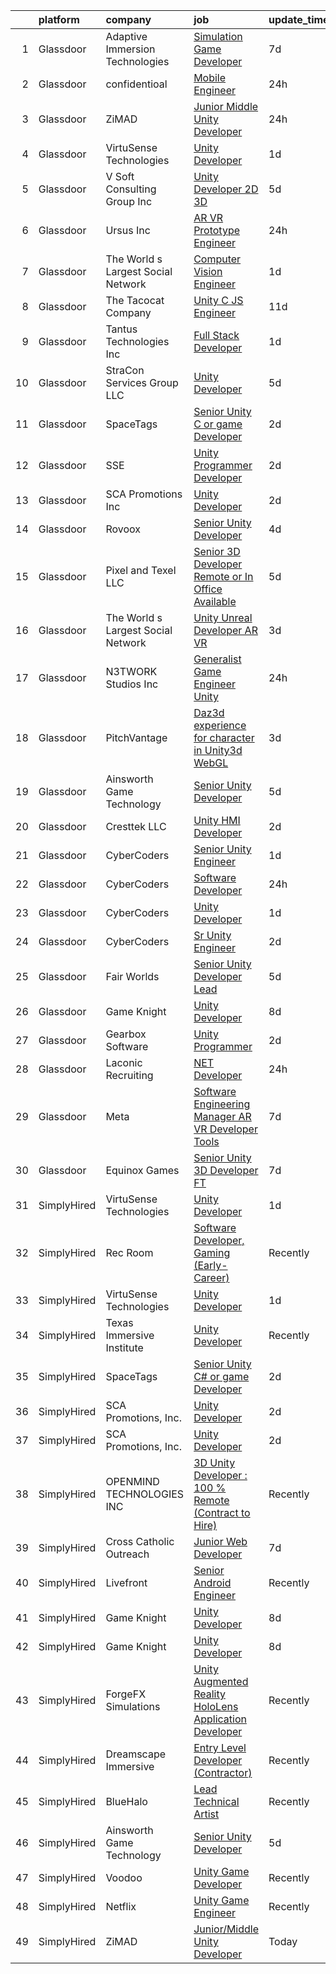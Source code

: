 

|    | platform    | company                            | job                                                                                                                                                                                                                                                                                                                                                                                                                                                                                                                                                                                                                                                                                                                                                                                                                                                                                                                                                                                                                                                                                                                                                                                                                                                                                                                                                                                                                                                                     | update_time   | location             |
|---:|:------------|:-----------------------------------|:------------------------------------------------------------------------------------------------------------------------------------------------------------------------------------------------------------------------------------------------------------------------------------------------------------------------------------------------------------------------------------------------------------------------------------------------------------------------------------------------------------------------------------------------------------------------------------------------------------------------------------------------------------------------------------------------------------------------------------------------------------------------------------------------------------------------------------------------------------------------------------------------------------------------------------------------------------------------------------------------------------------------------------------------------------------------------------------------------------------------------------------------------------------------------------------------------------------------------------------------------------------------------------------------------------------------------------------------------------------------------------------------------------------------------------------------------------------------|:--------------|:---------------------|
|  1 | Glassdoor   | Adaptive Immersion Technologies    | [Simulation Game Developer](https://www.glassdoor.com/partner/jobListing.htm?pos=114&ao=1110586&s=58&guid=0000018267a14ecab24865d62283e27e&src=GD_JOB_AD&t=SR&vt=w&ea=1&cs=1_2fb2d766&cb=1659596001326&jobListingId=1008033134992&cpc=334ABAF5D42DC775&jrtk=3-0-1g9jq2johk61i801-1g9jq2jotii12800-8696b9e614df0506--6NYlbfkN0Ah9U34QtNT-Rg7ow0I6j33eRcaaM9l7k5iW_6MlROAU0HQnuUL2uxLKSiskT1dvNKJrLJNOcVfRYh6zJkw4erGg5h66n8ksKwr6mUwUADIHrzs_MmvP5G2FHV5Qsh4jlJ6hb429Zq0t_uQi2QjuGsQrYuVHVmrbkVoaVQkHIdGtPuDinc7CtWL0V7Omp8Ej6e9-Iix9CyKRWsPvxXbXBCYBhIbyW9m33fOxO9aXs5e2jf9CKTcgR8Y7z22todBpsIYMU-fmQ2A_63CsTnDoRLUFvAzilmCGvmIUQOgT0fEaZ0q-iLBggZlchkXFlKc62VYOGwi_m4QdfdMJZB3m5tKRQNNE1E-Ie8tV0SAnf2MtFWYF3Jf-C3Hl73aJu4oMZMKkz_gEUV5D3lKkiZ2_V1fTrbma_Nd_uYsEnHjKarF7PDuZIiqDRF_eNWKsGzATvtfJjQ1T6uaIIiA8v0-x7T15cFbsv5YH1xGcJky-SCzM9ysS7VT2FOkEzHv2IwR-Z8%3D)                                                                                                                                                                                                                                                                                                                                                                                                                                                                                                                                                                                                      | 7d            | Remote               |
|  2 | Glassdoor   | confidentioal                      | [Mobile Engineer](https://www.glassdoor.com/partner/jobListing.htm?pos=128&ao=1136043&s=58&guid=0000018267a14ecab24865d62283e27e&src=GD_JOB_AD&t=SR&vt=w&ea=1&cs=1_c71148b9&cb=1659596001327&jobListingId=1008050139948&jrtk=3-0-1g9jq2johk61i801-1g9jq2jotii12800-aef530649c45d714-)                                                                                                                                                                                                                                                                                                                                                                                                                                                                                                                                                                                                                                                                                                                                                                                                                                                                                                                                                                                                                                                                                                                                                                                   | 24h           | Sunnyvale, CA        |
|  3 | Glassdoor   | ZiMAD                              | [Junior Middle Unity Developer](https://www.glassdoor.com/partner/jobListing.htm?pos=120&ao=1136043&s=58&guid=0000018267a14ecab24865d62283e27e&src=GD_JOB_AD&t=SR&vt=w&cs=1_d70d084c&cb=1659596001326&jobListingId=1008049667996&jrtk=3-0-1g9jq2johk61i801-1g9jq2jotii12800-c2445798004c4330-)                                                                                                                                                                                                                                                                                                                                                                                                                                                                                                                                                                                                                                                                                                                                                                                                                                                                                                                                                                                                                                                                                                                                                                          | 24h           | Remote               |
|  4 | Glassdoor   | VirtuSense Technologies            | [Unity Developer](https://www.glassdoor.com/partner/jobListing.htm?pos=103&ao=1110586&s=58&guid=0000018267a14ecab24865d62283e27e&src=GD_JOB_AD&t=SR&vt=w&ea=1&cs=1_5229e44e&cb=1659596001324&jobListingId=1008047228085&cpc=59DF70BB7E75A6DF&jrtk=3-0-1g9jq2johk61i801-1g9jq2jotii12800-621427e7806805ff--6NYlbfkN0CpTNcpmE4ij7sr_GPl7QJj6yehPG-kupSZfEdlJHm76PKMSXsSIq1med5BFIxC2pZRXqm2VLhN_XbCcerIOVWZ8h7ETYPARzSmbixQ7aLqpwonWBBh4rOL5Pp18dClbLthA8o-qLqLkUEi2BTeLU_x2fiKe0OI9IDJADdrOVWZeSJnfIngeVvcG4qEWq4Fni3zMePfjbwB_rTzNlYn_jBy22bxMHS5yGMKQy_lGYjrKDaXYpoR2W9dHiNl7-Dhz4VcaFR30cddnyG1bZIH2vWHywDHYLF4j3dj_kVBpxrjNwOlpAXpUlu-pBLn4rs0SaShcmGDJtPW6h6PNRU2qpNtqO0QPa89_KIwltLzBshEg919EG5iqyHmiEQZ6t92QcnPsiB3-RoTb-_PBzWBp0jgK6_M5S3Xgjej8xKLo3DshAgTBLtmpRvGplB-WetXVnRzc6sXqrCzA3Jvje_SJqKKLP647xKx6b4pNFC2uyQVyn4DlRfPryGRt20ib4jOshA-f-0Dv_QC4A%3D%3D)                                                                                                                                                                                                                                                                                                                                                                                                                                                                                                                                                                                                  | 1d            | Peoria, IL           |
|  5 | Glassdoor   | V Soft Consulting Group  Inc       | [Unity Developer   2D 3D](https://www.glassdoor.com/partner/jobListing.htm?pos=109&ao=1110586&s=58&guid=0000018267a14ecab24865d62283e27e&src=GD_JOB_AD&t=SR&vt=w&ea=1&cs=1_630b0879&cb=1659596001325&jobListingId=1008038008594&cpc=C4A69CCDBB3B9599&jrtk=3-0-1g9jq2johk61i801-1g9jq2jotii12800-9a4a01b372ff3881--6NYlbfkN0D9RE-Si7ybiUgDiZLiiQYmpNk9Vbzm2gLbPAQW_p1zE3jUynzuC9mQeE4jvLF4MlSm36CescGx2H9d3YI0fVAn5prwo-RLWQRl_iwMVkZ6WLNFpLl_y3iVO_S9d5oC2ltUQyL-xm9HKGpi3r8xf5SsrsFpcevLABNYdw2hIoCqPNudL4vGDMg1CI8Wxq7gBG0087t2O3zwObEgg5OIU4zZPbuSKjZbP9HX5I5EIb43iJIhN9s0PcaYBGuY4mPDVRo6dyCQioiVJdLqzw1RTYj8AKA5fxqj5tgcYinDYbcyZTMACaG5aXOybsuTLiF_8YempRn_m13snyDKXvTKfxKJjiLPqYRgQTIZXUZKi4yzCndB-ayz3Bkghgnvz4caHuJDrvblRm8XZn1wHc08KrpJkYLJaHj3EayljHQ9BwSOh3bBUGyqPnUcglUoeorgM4R4FKQZkrieN6nme29bfUREww1KmuSaLYqD-5vy1QdWYxHfvEeI98qyeOQdt_kWyj8%3D)                                                                                                                                                                                                                                                                                                                                                                                                                                                                                                                                                                                                        | 5d            | Oakbrook Terrace, IL |
|  6 | Glassdoor   | Ursus  Inc                         | [AR VR Prototype Engineer](https://www.glassdoor.com/partner/jobListing.htm?pos=115&ao=1110586&s=58&guid=0000018267a14ecab24865d62283e27e&src=GD_JOB_AD&t=SR&vt=w&ea=1&cs=1_0f304b34&cb=1659596001326&jobListingId=1008050504524&cpc=217C45A42544DB93&jrtk=3-0-1g9jq2johk61i801-1g9jq2jotii12800-676b17f24b5cec8e--6NYlbfkN0CT8vBT9H5mqECx2dfLV_FONLPDKpIRssxVwtj05Tmm4rA5I0VNOPdM1oYsK66ov5oeU1vn-T2BI8ztXGS97o12IFvk4488l3DTvol4EnNmos7vPDsIF4M1XmYlU4dn1Nsnus1ZaIBo6ETGQa2zZqKAHTHfC4ASFGZ6UE8aWyeWDYi9rIQsDJkXDhBQ-EROLr0fb8Urot8Am6Pv3mP8JgpyUvE3FPwrS_yS70cetbrOOtJ_SPeHiBBZAC_GZSOloUIMePftOWvROVJQXz0-77NLsiIUkuVazbWfKq_WSzvmb71JMa4BAmU7-cnh56FvbtV4UIhOasHTjqG9dSax_sx0Bw_Vocd7v_JZmwl6WsWMCBeDFc0FyN4i7Ze4f4LQ_f81JEWkW-28kac72DlvIvmoBu4byGGJlbrszBeaNj-YXpn3Zyv9RJ6ngkqOgcA4-eBt7lGvuPd8ry2k2Hywts2vf4KxOh9BqC3x97NZTcp7dzg2pRLKcFC-R-BCAw6yt7U27vwlSXp6_hI9pKEaLzhCD-ic6oA7D-VmYWOuDlWrHDIrgroz26BWzX3G7lqxAvc5XJn_wcd4t20tqoJ3G2mzgfDPvD7XfQdhpzk5Wro-7gcqOTD-BkFLrfmYj4zUsTv_4jCUphaAbqE8wr1Vu6rXZcvhZkcECfsIaKXs0BnIFLUcjke8RpvtfFPztS4N3USq6unvPoAzQJEsQqLhNK3GOTWzMMLRR7vBO1Y7PFdZsrh8eqYKRamwBeOvjct5836noMo_PgpW2twHDNVyXDCEODTCui_D7vDEyq_N_85G9JzzLARsIZPs7jQ5koctN28lt5XFxCllQzj0G7I1Dbso5AllDmjzBXDB-GSHAm6QXyetH7GzygG2s2DD3qGY_ytb4xKfryVmdLayZY0aQq_4gpLWnLlvqerdMEJiPLSeD7oKkWRKBYJ-vESYZlJpuB0TG6om3YQoxnELpoOJvcB349IUWRlRJK1Ci3hZYxcs_d2kUVx1R6QGVrrU2ODPZqc%3D)                                                                       | 24h           | Burlingame, CA       |
|  7 | Glassdoor   | The World s Largest Social Network | [Computer Vision Engineer](https://www.glassdoor.com/partner/jobListing.htm?pos=116&ao=1110586&s=58&guid=0000018267a14ecab24865d62283e27e&src=GD_JOB_AD&t=SR&vt=w&ea=1&cs=1_432f9327&cb=1659596001326&jobListingId=1008048926964&cpc=01657B10174A43CF&jrtk=3-0-1g9jq2johk61i801-1g9jq2jotii12800-f2859ed9ca70d070--6NYlbfkN0DSgjPPcnEdvoK3uuxfISLALE6pB1FR7YSHOr_tSg5_QGIhoz_2VqUepdcKLBLI_zTQDUXKUWfMuJ8z4wGJWjPLlNhIC6-QLzZ2SD_BdvGPrlGHcV-JY8TfpqZv30Bo9kNQZz3Akks__UOuOXncoch98-oHmC6PsX_rYPDxgKR8Hs6vhDf2KT8UcwDqXnpNtFBqX0zj4n45hpgqg7aKc6D0NChWfQIJvXRjDJSFJLGJOm1eFLbn-jfBoUKsaguP77aZJONlvZoC0YPJ6rUwbiVPQ4J9pR0GiictkshUoKWZ-miblzmlH2IvciUOuan6sze2WYbD9hcxwx-0lv2YQ8O0mbeuvwmbYXyaz9l0Whxobodpz8Tj1HL1CJSUj1Ue9BnTPAaUNlk9D0oaF_O23oibYvfqhb6WDEpF1V8k8BvWumNdW56NiMPSRuswm4kADHuWLVVbnsWs6-XdQ8xbbdrBanbZRlvnA5uqVfX3g1oNWOu1OtaOqQMvnEdMSaTgvS8Ka_BW_HerrhMCM7GT8axAoJuzdbNbfQ_GrMS9o2OQLTZtApdygeVn1C9sTGNreHvv1TMULJZBOOLX2Gc_mvjT)                                                                                                                                                                                                                                                                                                                                                                                                                                                                                                                     | 1d            | Houston, TX          |
|  8 | Glassdoor   | The Tacocat Company                | [Unity C  JS Engineer](https://www.glassdoor.com/partner/jobListing.htm?pos=129&ao=1136043&s=58&guid=0000018267a14ecab24865d62283e27e&src=GD_JOB_AD&t=SR&vt=w&ea=1&cs=1_67696574&cb=1659596001331&jobListingId=1008024763497&jrtk=3-0-1g9jq2johk61i801-1g9jq2jotii12800-e90af1b8492081f4-)                                                                                                                                                                                                                                                                                                                                                                                                                                                                                                                                                                                                                                                                                                                                                                                                                                                                                                                                                                                                                                                                                                                                                                              | 11d           | Remote               |
|  9 | Glassdoor   | Tantus Technologies  Inc           | [Full Stack Developer](https://www.glassdoor.com/partner/jobListing.htm?pos=112&ao=1110586&s=58&guid=0000018267a14ecab24865d62283e27e&src=GD_JOB_AD&t=SR&vt=w&ea=1&cs=1_b1c44194&cb=1659596001325&jobListingId=1008047282675&cpc=AF02A54CD0F60729&jrtk=3-0-1g9jq2johk61i801-1g9jq2jotii12800-045ed96b960ff346--6NYlbfkN0A8qsn0j0FEl_5_zsxHeT9q1Wg9edXohEHAMqW6yzHHwmwn0DYPbrSEGc0ybmTyZi8SeeUGn253sFXgAHXmErhdGlXYFae7wDt2LKF06wmwocSkM6U4Qr9GKoBg6y5zhPnWwDDmiroTXjvuapX8g479jbHOGbZFWNC3WuwqB6-GWARq4DceghbMPbTjA4mbrDkybHZpw6AwinD4ZH0p23C8GmLFKtOQVjKQA-OTlwaft89neJ9PiKl4mDQ7huUuucoU_APPzMum3tDfsS_vjDTKpBDOfcUg0CiP8E2OjcV09Qw2ybzS8BfTbRCpw2iVodZG4Iz17zfl1y4LtSXjVen0DB3SFyyxKWH9WFQ9QdqkztmNWhmhN-k0dUy6qDx1qIS8doK1OOE0TuV8rasNo9LZW4GrxL47HGNGxOqr3zqvil0epXEu8S0ZMpcYxNvbpDEXMBztaQi7JRiGchx0W_cdFQuHe1fi1GzEOMrNUEO38ejeCE1l_Mrbinv8fSJX_jSV0FML1SpVvQ%3D%3D)                                                                                                                                                                                                                                                                                                                                                                                                                                                                                                                                                                                             | 1d            | Arlington, VA        |
| 10 | Glassdoor   | StraCon Services Group  LLC        | [Unity Developer](https://www.glassdoor.com/partner/jobListing.htm?pos=123&ao=1136043&s=58&guid=0000018267a14ecab24865d62283e27e&src=GD_JOB_AD&t=SR&vt=w&ea=1&cs=1_aa317f8d&cb=1659596001326&jobListingId=1008038469136&jrtk=3-0-1g9jq2johk61i801-1g9jq2jotii12800-7134acc55a798616-)                                                                                                                                                                                                                                                                                                                                                                                                                                                                                                                                                                                                                                                                                                                                                                                                                                                                                                                                                                                                                                                                                                                                                                                   | 5d            | Orlando, FL          |
| 11 | Glassdoor   | SpaceTags                          | [Senior Unity C  or game Developer](https://www.glassdoor.com/partner/jobListing.htm?pos=106&ao=1110586&s=58&guid=0000018267a14ecab24865d62283e27e&src=GD_JOB_AD&t=SR&vt=w&ea=1&cs=1_77d17cd3&cb=1659596001324&jobListingId=1008044924626&cpc=39A4E8CE329AB187&jrtk=3-0-1g9jq2johk61i801-1g9jq2jotii12800-6cf5f399b28c6351--6NYlbfkN0BUVF9cqJXqdFDsrpxoGIhdnz07wL-gW_U5nrZAHPRhGVzrfnHyhdN1EPN8I7ZiQaxplMz9EJF9vxzvQnPArqQqftQpTXcRLSd7gVgkUliHbiHAwV18JGisEYi3xNpBGvahPVXwgZRUXCfYbekES6VlaAAY6iUiwa1D1RtpgKJR3J2o4_SXw4dJ6eqxn6pmlELVCB0DKszwKxrbgl0v3brYLo_4vAFJlalR_Q3LzLbw7EKbDnzF_iOP0psZhapiUfOf7bWzZKZ8CwPGRZhZva55jhhUuS0mCfiVB544A2m1kR1iH0M_k7Ivw9bBzCRx_vGV7AnyuSlJsJ5N7QJZL0WQbmSCfIWqyBfv_mUbne7qfbC8jz5VySVWxs4HpkgHP-W9O22dicH79hheGXh0gl0fiqhG1bnV0fLR3hXzxwCzVIUe67FLFZnXJALJdmA2dKox9bnDNaJMnT74iZCp8fGH0zGjDuFjYx_wYB0F_qwNa0kLe8lTLAZoeviaw7HxxvFBlk2uhOITrA%3D%3D)                                                                                                                                                                                                                                                                                                                                                                                                                                                                                                                                                                                | 2d            | Arizona              |
| 12 | Glassdoor   | SSE                                | [Unity Programmer Developer](https://www.glassdoor.com/partner/jobListing.htm?pos=125&ao=1136043&s=58&guid=0000018267a14ecab24865d62283e27e&src=GD_JOB_AD&t=SR&vt=w&ea=1&cs=1_d560771e&cb=1659596001326&jobListingId=1008045435216&jrtk=3-0-1g9jq2johk61i801-1g9jq2jotii12800-264b7eb515c13cba-)                                                                                                                                                                                                                                                                                                                                                                                                                                                                                                                                                                                                                                                                                                                                                                                                                                                                                                                                                                                                                                                                                                                                                                        | 2d            | Jacksonville, FL     |
| 13 | Glassdoor   | SCA Promotions  Inc                | [Unity Developer](https://www.glassdoor.com/partner/jobListing.htm?pos=105&ao=1110586&s=58&guid=0000018267a14ecab24865d62283e27e&src=GD_JOB_AD&t=SR&vt=w&ea=1&cs=1_74f54d37&cb=1659596001324&jobListingId=1008044540481&cpc=281FE6ECBEE2538F&jrtk=3-0-1g9jq2johk61i801-1g9jq2jotii12800-8d5fbf2228f1c08e--6NYlbfkN0CGk2nZkYo_9FB79XId18OpQDHY6g94ONhdUJpB4SBwer5q8kV_jzNpveeNS5OfFTS-zbA0Ccrb2PfPN4L4axPFku2_b8ZVmNT_fx9zWAQo0ML6qy8w53ry5sZ122YUK8nYYZNiHhQd8jJnxpNJPefAOCesyVSmE3lPK2FkETtpKEkqYNQKBEtkAcdsrC1d1r2gK0dl3TIWBn99WoJ8W93vSoVr2CO7XnOtnaKp-KGY7ymnbgpAWfDO5K5e-Ce2879x-jikACdQ0cDfNFxyyybHNbvVFbGeQyOudvl5xCxbygnjKiF0AcR8WMbtSSHezuZKmW2r2pugQLsiVS_9BzfsM3ddtLFjFV5_HiaCp_1vCQ7arb591Cx-pH26s3fRjc3L7JVHT4k737pbmH3s_D5nN3EW4Qen3mJjwfmC02eK3_nTlL9Wh_4v2P3l41U3w0EnK_TKUD0gLYiqm0QvJZSTiUk3sv-9zL8VmPNebxy85wIY-g017CsOR69pZrLKMhM%3D)                                                                                                                                                                                                                                                                                                                                                                                                                                                                                                                                                                                                                | 2d            | Dallas, TX           |
| 14 | Glassdoor   | Rovoox                             | [Senior Unity Developer](https://www.glassdoor.com/partner/jobListing.htm?pos=121&ao=1136043&s=58&guid=0000018267a14ecab24865d62283e27e&src=GD_JOB_AD&t=SR&vt=w&ea=1&cs=1_b7747701&cb=1659596001327&jobListingId=1008039226654&jrtk=3-0-1g9jq2johk61i801-1g9jq2jotii12800-02f138ca3023a2a4-)                                                                                                                                                                                                                                                                                                                                                                                                                                                                                                                                                                                                                                                                                                                                                                                                                                                                                                                                                                                                                                                                                                                                                                            | 4d            | Remote               |
| 15 | Glassdoor   | Pixel and Texel LLC                | [Senior 3D Developer   Remote or In Office Available](https://www.glassdoor.com/partner/jobListing.htm?pos=127&ao=1136043&s=58&guid=0000018267a14ecab24865d62283e27e&src=GD_JOB_AD&t=SR&vt=w&ea=1&cs=1_8e20568e&cb=1659596001331&jobListingId=1008038831400&jrtk=3-0-1g9jq2johk61i801-1g9jq2jotii12800-f70f6389c13fdc4d-)                                                                                                                                                                                                                                                                                                                                                                                                                                                                                                                                                                                                                                                                                                                                                                                                                                                                                                                                                                                                                                                                                                                                               | 5d            | Remote               |
| 16 | Glassdoor   | The World s Largest Social Network | [Unity Unreal Developer  AR VR ](https://www.glassdoor.com/partner/jobListing.htm?pos=110&ao=1110586&s=58&guid=0000018267a14ecab24865d62283e27e&src=GD_JOB_AD&t=SR&vt=w&ea=1&cs=1_0bdeb00d&cb=1659596001325&jobListingId=1008042375696&cpc=9952A63AB06E78AD&jrtk=3-0-1g9jq2johk61i801-1g9jq2jotii12800-f494ee243d38d501--6NYlbfkN0DSgjPPcnEdvoK3uuxfISLALE6pB1FR7YSHOr_tSg5_QGIhoz_2VqUepdcKLBLI_zRVnZbHpaOUUg4zxA3YNJqfgCq-9o0liKzrVYmTrr_XDVnqIg3IFXNOjuKyMfftGZmcup85RVP1_M3P6WAr9I7CFCQ97cF5i0P5r4PJSMbs2tcTlq4Tns386XaI58nRCzRsi9SKkr4aLozpLWJQJBYxYjpBaceWSbF0Mq8nB3G80g4lnXlnsxT6deZMDOQftdooAkwKvt8hxlnCEw8VrcH5D-k2H_LfkgM-Re5pFlAzpi8CzQSkCTvdRxJ7w6jtMGHJbQBoRLr9yUCqB4LjcD96xV7suICQB05R1nF75pHddly6_HmBFByNqXSA8K4ZgWRcqF4rMxRYvfhlAUFvQBKzYHVeVtpaoWXpjw1FZ_ZmZCMHTfkY9nIedVitpSaGt6SYPJAYeBAhdDEw_RSuW4I8GczQR5Ngbg9DHECHL0BYQuckHyZ8uThdfy7_jntXOJDSi6vEffn0ks0d8wUGfwvsPI2ym5DdDK7u6Jm7Q3TCWALXk_zzxQFhUvyRW8VxRsDGPYgMU0j9OFkt7Ca6unpX)                                                                                                                                                                                                                                                                                                                                                                                                                                                                                                               | 3d            | Sausalito, CA        |
| 17 | Glassdoor   | N3TWORK Studios Inc                | [Generalist Game Engineer  Unity ](https://www.glassdoor.com/partner/jobListing.htm?pos=130&ao=1136043&s=58&guid=0000018267a14ecab24865d62283e27e&src=GD_JOB_AD&t=SR&vt=w&ea=1&cs=1_ab56426c&cb=1659596001331&jobListingId=1008050734248&jrtk=3-0-1g9jq2johk61i801-1g9jq2jotii12800-b5cc75a6ae9406e0-)                                                                                                                                                                                                                                                                                                                                                                                                                                                                                                                                                                                                                                                                                                                                                                                                                                                                                                                                                                                                                                                                                                                                                                  | 24h           | Remote               |
| 18 | Glassdoor   | PitchVantage                       | [Daz3d experience for character in Unity3d WebGL](https://www.glassdoor.com/partner/jobListing.htm?pos=108&ao=1110586&s=58&guid=0000018267a14ecab24865d62283e27e&src=GD_JOB_AD&t=SR&vt=w&ea=1&cs=1_2f9c8fa5&cb=1659596001325&jobListingId=1008042183520&cpc=74FD5BE86273CE52&jrtk=3-0-1g9jq2johk61i801-1g9jq2jotii12800-2d925dfc83a4c43a--6NYlbfkN0CnvnrZV6i1JGX1yqycrBVKxG_QbmFGo1hJvaAPDrdCVZ8yoQV_d4S0xUhNM-dH_1A5pP-pXzd5Ltk35FeWGELA4tM9OpVNAaKCl4oDM2bslPC15-Xpj1OSVVxbNUHn23I4feMXQy0B9AWcC7dWCgnuF-Kj2f27SL6sXo8qXOa0Nz5dzMoFjHXTkt4cIvdUtlcgymGL10ehZ_FYj2hOjIop8Uq8Jd_kJbnALDGhh2yUy2vGAjKMY0qwG9o7P2W936OkT5ft8HcE2iFHY9R2HNYCTnFihYXlor1qE4kVyELSDPBx1xa-dryQTY6kVq5mUCsgFORMT1-kmDPsEnf1k6B2nCvdhMws0q9Gd5Cb4p-Ov4JOPWNIV8oUzCGS5xcwgmdQOsZw_zT0JXDBPCJIgKD-TrrQs0dzbqG9Pntf-TEmEgPzt8lrGv6N5PqICYHMdkCzcpNjOmHLFnAAgiijipdrU5TuFPYLRp9xux6z-FxCP9h7mMc5d9PMLC1fGT8_Ywg_svtq5pUP9ViFwW02mNy-iP9VAxk-PPY%3D)                                                                                                                                                                                                                                                                                                                                                                                                                                                                                                                                                | 3d            | Remote               |
| 19 | Glassdoor   | Ainsworth Game Technology          | [Senior Unity Developer](https://www.glassdoor.com/partner/jobListing.htm?pos=101&ao=1110586&s=58&guid=0000018267a14ecab24865d62283e27e&src=GD_JOB_AD&t=SR&vt=w&ea=1&cs=1_8f57cc7d&cb=1659596001323&jobListingId=1008038069760&cpc=E4C721A27A4A9267&jrtk=3-0-1g9jq2johk61i801-1g9jq2jotii12800-1bfea5d2e654dfaf--6NYlbfkN0AhTaXticpO8D1EV9nGWUa2G9Nr_0uERllJkF2KKfHsNPvgjthfJ6kYOPNlabBumo3XqtAg4fi9npJlXr8n0nliy9xy6fIh_K8TngwOLUexLDbOVwkhFmUnHsMmtlBOG87tx6tJ-CJdyZTi5oVCX_soOCJkfgVGhhLiY_ddvMg_soYNFVifJLhRyLfgAulCMJ-2srbXQzkp8D1A62RuXQP_Ugt6vMUTVc-NRocgJexDwYZIKUJJsglm9kfC2PCaoj9RQdezcF8Gr8j9eAJ6eeVRzStOH2vdBwPZKm8ej0XJEEBUO9fUQXQUDXs2nrKknsbc9Rmf7w3FtSIHPhfDp0_zJVFkMsNrIOkGtQs4wbMn5REJ8LOI90TAwKkAM3HokMr19Wa4WQXasxzUcWJ8PkBK5z8WK-yDtvrRun-y3k9c72YBbdfDBSs9_OUTA5XwahXdmNBqIPcSLanct3cyuGEUwju6XkzpJkTDX-Mo38R_sPF0tOCOWVLSJZdesGAgF1OOor55jcfqaw%3D%3D)                                                                                                                                                                                                                                                                                                                                                                                                                                                                                                                                                                                           | 5d            | Las Vegas, NV        |
| 20 | Glassdoor   | Cresttek LLC                       | [Unity HMI Developer](https://www.glassdoor.com/partner/jobListing.htm?pos=122&ao=1136043&s=58&guid=0000018267a14ecab24865d62283e27e&src=GD_JOB_AD&t=SR&vt=w&cs=1_8f206dbc&cb=1659596001326&jobListingId=1008045323885&jrtk=3-0-1g9jq2johk61i801-1g9jq2jotii12800-cca6b004dfe524fe-)                                                                                                                                                                                                                                                                                                                                                                                                                                                                                                                                                                                                                                                                                                                                                                                                                                                                                                                                                                                                                                                                                                                                                                                    | 2d            | Raymond, OH          |
| 21 | Glassdoor   | CyberCoders                        | [Senior Unity Engineer](https://www.glassdoor.com/partner/jobListing.htm?pos=119&ao=1110586&s=58&guid=0000018267a14ecab24865d62283e27e&src=GD_JOB_AD&t=SR&vt=w&ea=1&cs=1_51d53318&cb=1659596001326&jobListingId=1008047704678&cpc=FB7E4A1762AE5BEC&jrtk=3-0-1g9jq2johk61i801-1g9jq2jotii12800-164e23107c9e0686--6NYlbfkN0CpFJQzrgRR8WqXWK1qKKEqALWJw739KlKqr2H-MSI4eoBlI4EFrmor2FYZMP3muM1tGRelL7Kum1HIBEBXvXjz8hxp3IY0OzCHLevp9HCrQJuz1D5Jb7xy7xWIvhgF0fMMw6R4Nc-qzqpE8m2NTccSGaD-uGsgK3GTly0VyODHCb_fKsb5jTiUwVMd6lRCL2hSPVrTC7HY423vN-M3sNBKwYrPPrs91RNSgEn9tEVF7BtxpF2Hz5Ds2BrNv05sUPuPrjFdBGRUrXPSMjTg8MUZ8a5kbhRoJOiDlV6fthx-B4B372psXvKyq-kgh3MXobeSpJcE1DS4yOzv8XYDe_uaog6ILqLp9yo9lnCwR9vzYyS-qv7PybnxMrlDOxg1F1s0dyAdKqTxNtc09eNxj7R2lRZhI8eQkWhDZlowiv0dRRWQsPzb5QurDAXKdTo-0DeRSa2eecuf9B2Jq-G-PIjUR66WdzgWzS4Lj-4fbudym71W1t5RkfbAPjGsYECAIAgE-CFaruEFiEJY_Wh6sW272clgtRmY9u2Kwa9YtZBP9N8I7ejDwt7KutlpFhAF7bFXcBJSc2oRZRLl0DpJHRrzT71eQLdt8guMTvh2qUTddSseUIj64GxdJx12CUFpdpSzOpgpz-k9N0e4cvJcIHQF03G-c4NX7eZS-_jd8x84IF_UyBndXZ20xtBugs37esCEo_0mBm3yyByInu0AHb2PPizjkRpaGsBjXQKofkU8-7GAjZGu7b1BKu6WmuOPF0hAC6DoMMrO8-9ek5_kZbDyPorpiW0jZkd_5Ek0tKRamlBLdARjFAZloGM1onnvGalfhs_amtT7Of_HuqF4sQmJmJzCP3mXnUMECuEm4v5PuL_Y1tgclHkMYdYPaCvK4SIh7ggq59_WfMeuoseY47s5TXTiP-DfKsXoiCKhpyYf0bBQH7Gh7HyUpuADTMHPl3NkGz4iCACFiFh1_D2__6RwpBfq0EudfXg%3D)                                                                                                          | 1d            | San Carlos, CA       |
| 22 | Glassdoor   | CyberCoders                        | [Software Developer](https://www.glassdoor.com/partner/jobListing.htm?pos=117&ao=1110586&s=58&guid=0000018267a14ecab24865d62283e27e&src=GD_JOB_AD&t=SR&vt=w&ea=1&cs=1_994031e9&cb=1659596001326&jobListingId=1008051434187&cpc=A65DF3A704A48F9B&jrtk=3-0-1g9jq2johk61i801-1g9jq2jotii12800-ec2199bd0ad6d0b5--6NYlbfkN0CpFJQzrgRR8WqXWK1qKKEqALWJw739KlKqr2H-MSI4eoBlI4EFrmor2FYZMP3muM1q31frYDbJHRyPAzEQb_Tj61bVV7MDjEC7-hrdfw2gHIpdcbAJ9lwROv3fX1zsfBtqRgU8YUckyxWTgkKt6NGOJ03RqpJocdCAfvkbdKDjZ5hCAPOclU5vXvgsa36_HsdKbKihwboevlzFepOsxn8yFoBhBYhKdibA2mo6OV5Z6SN2iKaqaeIQ5ol-J2TOx6l3XV3VtLQRTUOblcxTkPcj-X4exR6hYtyt-QpeNrWaDSI-Azr8f7RX9vHUnDmgOpnrFj9Ikl7YG6JfqadzOwnCwbH0VLCcBXAVG-q9q4n8fd_6peyFsyAQkZHfgmHaiFv0VlspBohufxmhb2ncI7MGxxC1SAJa1a73qWHN1htl7x7A12Lsm-eC8RJTtDZZenT471xt6FaJ3B8UD-NUOZ31bgrC_EAxM9NWul25xslRdtJFaLzY4-oGPOzTbV9f_CxglfHsI2OGZmUH0rWugUo7PoEYBUWk4BU3WZLLtjYdNBlJsM3ddoDzWfa7_hUKMhBzZj2dNKf6lhXlBkf5MVSAWUnWUZCeGjJa9RsrOg7w0-ZCb0mwaa1mZdljYfqO2ONYpe5urGYQBZdvBYqfEQiknswoQbSlDzZUfjJxjOuhYpq30PngY9jnQ7m0J3s1__X9i1FYsxP8kdSVTOVkfvemmBILeWiJhJcF54b_upN5lrG7-PBzyDnF0iIY7Vif1jjSTIQk_d-gmz9ypI-3ApBG3192CJbWBhDLxdUEMLHM2xaMikdn9WZ2ue-OlUUcm2WGmwKCPeJbkHhC4KTVi5FYW5cXZEhzLM7IdSwG_D9YRaFr3fH8eBaCyYHlVyewdkhWjBfPuXc5KG08fjk1eHeClKTaYQpBNgcZLKvRTTvr0pCBy9q9vBV7GsAmv1NfQ2WTqxLVSbxrJE_RNSFpy4vO-HUC_r7GNQPHDXBmVXwUxMIybfrH1e4mFvPffASV7BA%3D)                                                                             | 24h           | Longwood, FL         |
| 23 | Glassdoor   | CyberCoders                        | [Unity Developer](https://www.glassdoor.com/partner/jobListing.htm?pos=113&ao=1110586&s=58&guid=0000018267a14ecab24865d62283e27e&src=GD_JOB_AD&t=SR&vt=w&ea=1&cs=1_fb77f751&cb=1659596001326&jobListingId=1008046619312&cpc=32EE424DE2B657EB&jrtk=3-0-1g9jq2johk61i801-1g9jq2jotii12800-d0aeba16767bdc04--6NYlbfkN0CpFJQzrgRR8WqXWK1qKKEqALWJw739KlKqr2H-MSI4eoBlI4EFrmor2FYZMP3muM3-CfuDYCbfgZm_tj07B9Jhj0t1wv3-fPfdQv8CKmbf68vNa-LyrqgkOjSJtHpiaacpHQ4JwQ-MR37Tm2Tle3-TeJyoOKIzX7BqrFgUHdb1jbS9JiNotQTAtmLKYL_1YBMnRKnuV14Zcaj4zMZJdGSMDzOJk-jD0MLD_RmluY6BK7KcRxZAWzCSUJV7fMK9Z8j3hA3hi2SQJaDe6WCx-ROPXzD1DF5HyRnF6wNi3HbdQy2OK1USVUA0lKSRGVW6QH-_pH1AbpYy2szy2DSAONeFRdDdGavvB_L_dncPwAjTpFt_soiN24-VUdJE6yjoWAwBTMjZMbIFU4Cu1tFQ9TsqU4V2ee_HZQpusYP-BfGwJ1m2EBYVUFkPAoRFLyree0lOF92EYWu49PiAHHUPc4rAhHsVnZ7tx3tD1rH_gxZsuTloWwPTo1HxPGJtmce6JsAmWHG_NhbcFBxr-PF12dcOrEpPhHo9tfKN7n8YFTgREMJvDc5jDblcc8XJDVHJUgBSkT7Vg0tCW4SnnJe8n37t3t_Y0DzyHdg_pMXykhNM8O_OakIwB1w21oCupENu9zXHt4AxCBeWBKaJSWI1N1GmIDi9NXSPcdVDzyr7__1a911NbUEhSVPbN3-B7OSXHY2zYC9YLOetsdzkvQCCJFO0FRHU8zPoyL37cDzchUEvb8eSFf8qwgmrbhmhexLmhUJYfAGfyNZJhYht_Cgml8PjPfr2oWbAVMerqf3Z62hHp2IJLaoFncfdrNmghWYlrGDhwLA7aM_OcgkQZOFP3Qz7onQXr3HXo_ypf1iEenEu2iHGeraCUH8VFQ7bkl1UGDwwrV6VwceJ05QW8fuJaxfGsu-csjhOcrXZK26HL2SlFKYuVAwnCkZxL2s94LN8nAvgIUM0oFY9bK2Kc2oAeuvbUZebTgPgdYc%3D)                                                                                                                | 1d            | Commerce, GA         |
| 24 | Glassdoor   | CyberCoders                        | [Sr  Unity Engineer](https://www.glassdoor.com/partner/jobListing.htm?pos=118&ao=1110586&s=58&guid=0000018267a14ecab24865d62283e27e&src=GD_JOB_AD&t=SR&vt=w&ea=1&cs=1_6a513a34&cb=1659596001327&jobListingId=1008044825541&cpc=F4EED0218A761C36&jrtk=3-0-1g9jq2johk61i801-1g9jq2jotii12800-f0f5c99c63ccb005--6NYlbfkN0CpFJQzrgRR8WqXWK1qKKEqALWJw739KlKqr2H-MSI4eoBlI4EFrmor2FYZMP3muM2r0j5h83pOczT50Zs9Vt0c2ATtWA1cFExqSukz8gtk-4UrJLXeojIfr0C-wJnDwdd4056aNjEKY3KTUPGbTEXelONGQGzkewvFmfzQ2_q1-uG7UqKEaBxNfhSDlahzMZegRjCjh8E8nlAjAdRlPVJe0kFkIXNWcT1Rp_8bP6iDcM4RWMDSh_BI_GsdkFmRTUy4S8U-iXKJm5waawck1YHrI2CS9-U_lfqSCxDs4tEyZAZB_3C8juEsD5Cr77W27kuEPLrsU65A9vfm4y86tfI7kHOdGJzTAROSZF5-mTedwEmNmh0Nkwiwxu-I8F8qPPKzqC1mnkEbK-dgs8LwZesScPIu-9ht77V4g9m-Y759FhwXbyMdgkwRlJsgAvA1Gc5GlggACnxpOPuQ1Z5dgnmZ9AkM9Vgj9q9nJmk889MCz76oDiI4VMR2Vszvmrb2X_f4Y08MF35inA2TS9wOvqfgIAMhp_QzoC5pUD0PD4NkDNBpnUIPos85271T8HtFcLZbyZaoIK0d09v-lYz_La6d28wXXEHCboN0LBytWjQTsUGDJaVhYK1P6-HOTiS7VcjbkdkRBvdQF7-f7YydF714H9FN8jbwL6_X3zrGY5Ld90uuSM_X7YzMeOfMLjCzSCjTj_6cr5OsFXayqncypnoMqjXP0GQdzoum-NkWdUHj0q9d9mmpYmYipqas6ZimlWhSIRL3FSPLuQkyZK5Fvpm98diEpBMfiNWkuFjM9bzhvOfzFxEvVHMgvj1hJeJCyuXE8tGRqreP0rW4z80fCMs5dZaToyLJCPwxcJVusjc9EVHigs_pYPuLFpcZAslxRxa1iqTSdVrgxZOPpmuH4L7KPtJh2OA0m2MaBRASjWbBBjAxEWLKwb7cs9vZ7lo1oJ_Mw_MQmzpI28zjG_H52BYOy-qkf4UjEQ0%3D)                                                                                                             | 2d            | Los Angeles, CA      |
| 25 | Glassdoor   | Fair Worlds                        | [Senior Unity Developer Lead](https://www.glassdoor.com/partner/jobListing.htm?pos=104&ao=1110586&s=58&guid=0000018267a14ecab24865d62283e27e&src=GD_JOB_AD&t=SR&vt=w&ea=1&cs=1_9a2d6b80&cb=1659596001324&jobListingId=1008037874300&cpc=92FF1C76BCA5D141&jrtk=3-0-1g9jq2johk61i801-1g9jq2jotii12800-c78d7d2a785a71ae--6NYlbfkN0DzaDHVbxJ-LJZej0v9fk4K-FwNocoxjQ_zxp68kPBvcgR9UG8IK_m_jS8O_DsHf7y43bGga1woVUi54H3orL6RGiYoqX4CISomll9vw9uPyj20MT5F67GNkBHi24dU8bIZqg4LFNHxJXh61vL95VMYGa0jBfyFJbQMAzxORxp1Vjjt7taI6ZiyBGLH7qt4NqOdc1JadGXHHyRoayo25WRheyIoezJ3VJdHZNycX1G414UHUw3g5wkV3ODlDpkgdGv25UhV77JMCiDZ4cxJC7c3VCQqbZuQOiILxzPVAnhv8zMZKkUUgtriI7UFQ8NNQDOAb0B-9CZm4SXvGqVzcwp3A1JTvN30A5OiFf4hE6-MpV4OQthXtFU1bhEVR7yEAT5iaO4shuDtcqnmSlALPNTNDRq1oLDt6LYPmi9Qdj6G6nPlX7W9FxcT4kxU38ZJzEIyBBiKSd0nAPDe_pHkxfi_x9TKJzKPIYmEdhK_Lns3e64VDEVxLNB1CNSEl0g4FRCXSvooxeSFzQ%3D%3D)                                                                                                                                                                                                                                                                                                                                                                                                                                                                                                                                                                                      | 5d            | Austin, TX           |
| 26 | Glassdoor   | Game Knight                        | [Unity Developer](https://www.glassdoor.com/partner/jobListing.htm?pos=102&ao=1110586&s=58&guid=0000018267a14ecab24865d62283e27e&src=GD_JOB_AD&t=SR&vt=w&ea=1&cs=1_b743a666&cb=1659596001324&jobListingId=1008032055088&cpc=CBEBA1A9D941894A&jrtk=3-0-1g9jq2johk61i801-1g9jq2jotii12800-bac7e78836c4a3d6--6NYlbfkN0CN58sshrO6gM5m_xLiCzywlEx7J3Ic7XqhKZciExLCRDMpD9HyF5OmAOILyBi6JmHVFtJQCTSz-6IEuaCvoi26OWMqsKCJ9rNIuAa58Iwai8gKYaxcSqaAcKar_arilavrOjs4Fd2Gzz3AdxjQ4laPcz8WP9t3pMWyT0r1uuftEQoQylyf9_uTP0DIqboHrUWTBdnfaJAuJdkR-beec826ujEiF3HhMP3of_ttkjsYEe96rAW_7k-Imt3NrexLE41IvB7mGZ2OiLCfK3lhMw8Ylu1DJP-tXVgSpZVC4ICff8FwHTfDWsgyLuWC6sBBG8M-RMRFvLXRDxWqqcrfZFrd8cMB23dvHKAWh9O_KtH6KZ0FwK550rDTCXh3Xmv0S9GL2U3kUvb3dUS_e9obmHuINDpTuI49MOKwYLkIeoPPwYwir0R-c1hnxuFDoLsmsEVMmHWyBWmZrXe4s6m83yk_qw1B75HMvPFVcozQfGDu0EAF9k4J7dbd)                                                                                                                                                                                                                                                                                                                                                                                                                                                                                                                                                                                                                              | 8d            | Remote               |
| 27 | Glassdoor   | Gearbox Software                   | [Unity Programmer](https://www.glassdoor.com/partner/jobListing.htm?pos=124&ao=1136043&s=58&guid=0000018267a14ecab24865d62283e27e&src=GD_JOB_AD&t=SR&vt=w&ea=1&cs=1_37365b6c&cb=1659596001326&jobListingId=1008045880671&jrtk=3-0-1g9jq2johk61i801-1g9jq2jotii12800-57235af842b47ca1-)                                                                                                                                                                                                                                                                                                                                                                                                                                                                                                                                                                                                                                                                                                                                                                                                                                                                                                                                                                                                                                                                                                                                                                                  | 2d            | Frisco, TX           |
| 28 | Glassdoor   | Laconic Recruiting                 | [ NET Developer](https://www.glassdoor.com/partner/jobListing.htm?pos=111&ao=1110586&s=58&guid=0000018267a14ecab24865d62283e27e&src=GD_JOB_AD&t=SR&vt=w&ea=1&cs=1_f9788349&cb=1659596001325&jobListingId=1008051372570&cpc=878687325D2A5CC7&jrtk=3-0-1g9jq2johk61i801-1g9jq2jotii12800-3675a1a976d4b4ed--6NYlbfkN0DdJbhHBYXEWBLZdlxQXj7QWc-IkEPIf_iUNPDm2ENCvfhgmbDpp3qDMSPgIPqI1QwyFHFJQUTOHvdMj8QCXK0LKBmFgOoPgR9JxLTiIIKI47t0A1CG0vyBhVVJdOQfgQ3nUA_j1fI3EQ-oHCC1zSgcezthx1dYKB3ODF_87kHNk8DRz83kCyYcs8Hpx3Q9-6-47XsDrbbcBN9xEvyLgzzHhtGdUMN8sE_OY8cKJuI8Y3KyxzfENhyZ7vrAnW-bqX5arXDYj9fCxKqC0z5x0Pu83kS4RQUBvrPtVhoxRW2n0pZIdJhjc6H2Yn4La713Ymf2LMa__yfI6U6J35qIUeJQlepzfk8Jn0vjXlZhhwaMHqMrW-19HbXl7aYl6vGZlvPwjKRvkgvCJJWh-jUmoNaWB8E-Mw6f8GptU-hHKwLSv7dkRtVQ8EbGpjdyRl8UaZLA0o_FDVYlHIt7t3B9glQTAAtDEbDo53_1nwuzuD0RSNod6GcYPwj_OkQhfRSXkSh2t6qKsYGMQw%3D%3D)                                                                                                                                                                                                                                                                                                                                                                                                                                                                                                                                                                                                   | 24h           | Remote               |
| 29 | Glassdoor   | Meta                               | [Software Engineering Manager  AR VR   Developer Tools](https://www.glassdoor.com/partner/jobListing.htm?pos=107&ao=1110586&s=58&guid=0000018267a14ecab24865d62283e27e&src=GD_JOB_AD&t=SR&vt=w&cs=1_8a7e1f05&cb=1659596001324&jobListingId=1008033314231&cpc=036CEF58F9688075&jrtk=3-0-1g9jq2johk61i801-1g9jq2jotii12800-2b621683bd873ed9--6NYlbfkN0DYl4UJW4r1Vl7FEn6T9F-rD9lpC-0oMJVSiWjK_MGUd8e8cHXcpv6KPyjLHZEfqkU7WcSZuXbmZfIUhhQ_HFC5L9AvTXuL3VHBavrUq3c4Mw-5YietqrUjyiCjTMKXU0rAyjymil50WMpzrjIuTkp2EReeXYNeQBhc0YOnDi-DVMWBl_Z0NF7SoX3QJwYOsgiK4dk__AXSgJ8tVn2QofhMIWMVxssfnNu8nHyRmDKCiibfZVcEETTVHcVvykH6qBnpMJI9pT5PlOgXyaJG8438ZIwwtVMv-1wZ7BHSRz86EbTnTrdGcwBNb39hsy1Urijzx0EpYBpa3L0xGVCszhtCWcdThMLJZOWwrWuASr3fKiGbszo-Cv6p7cuxqwRefW_ST3sXhQvCE4atogdx9vSjCyPTaeSDKNhjsVb_lYcUKIfgQ1Sd4bFb8Z0r5BI3z7BPK0-1FVeO0r-1juNMXQpPu3ekTC8PRqY0938h3bcvrfiACOFgxxb6J_V2jvS8sAabY4yc22Tfa1w1c7024kBRJMV5L3BZPxo30xcMPrbpW9PblbAdGI7iyyX3lSbTMy-XuAspzVqVdRHxRaDUj2ezF2fq7lGlkzXm6MBGeB7nWakT9g8yY8DpUJmJCVmWOe1_u1sZcZGkpqXhcQP7bR0I1kAd5b8lO5gAucdZgIciJaP10e0L55bp6SuGsXCFyth8GmgL9xTmKvfK60OFT1v1NIDy0QvVWaJ10e9Nia6FBt-hn9GwH-GFAhGvM5IPJt5Rau6D1nepFNmN4yhz880LA6tna6uf5DObSGjHWzjDQwtnP-c787GMCyWb2KpwljniVwcnkZUCQtuVZNT5HWOuTp1hUD2DihqDRJ5VcMPs9lHkzWexE_NgC3Uo6156wS6Q2hB-zT8usOIlAwakpUCh1j6-YD5bRpGOHq6Nf0_TzPvDcAu6D2K2SBt8fCzQ8H0QSwF6MOE93eeDzAznTavJ9fpPcU8DDJMdnHtrbqtsKMmzS5VWxhBf45D2yBwp5r8SoAqCdz2evstmuaQYArQaJ1GWAeLOVLczXAFZOnPsqQ%3D%3D) | 7d            | Remote               |
| 30 | Glassdoor   | Equinox Games                      | [Senior Unity 3D Developer  FT ](https://www.glassdoor.com/partner/jobListing.htm?pos=126&ao=1136043&s=58&guid=0000018267a14ecab24865d62283e27e&src=GD_JOB_AD&t=SR&vt=w&ea=1&cs=1_e3c476b0&cb=1659596001326&jobListingId=1008033357499&jrtk=3-0-1g9jq2johk61i801-1g9jq2jotii12800-471d251ec7ab6fc8-)                                                                                                                                                                                                                                                                                                                                                                                                                                                                                                                                                                                                                                                                                                                                                                                                                                                                                                                                                                                                                                                                                                                                                                    | 7d            | Remote               |
| 31 | SimplyHired | VirtuSense Technologies            | [Unity Developer](https://www.simplyhired.com/job/nXiiiPVODUhyXF5YW52_oiBdLIIQsth9p1UdTKRxz1SnuRzglQgrOQ?q=unity+developer)                                                                                                                                                                                                                                                                                                                                                                                                                                                                                                                                                                                                                                                                                                                                                                                                                                                                                                                                                                                                                                                                                                                                                                                                                                                                                                                                             | 1d            | Peoria, IL           |
| 32 | SimplyHired | Rec Room                           | [Software Developer, Gaming (Early-Career)](https://www.simplyhired.com/job/IfYQ6UpaeLV0dbnbG1hLD9OZ6v-DwuVJeaQqWgTOCbI4FaiKESu8EA?q=unity+developer)                                                                                                                                                                                                                                                                                                                                                                                                                                                                                                                                                                                                                                                                                                                                                                                                                                                                                                                                                                                                                                                                                                                                                                                                                                                                                                                   | Recently      | Seattle, WA          |
| 33 | SimplyHired | VirtuSense Technologies            | [Unity Developer](https://www.simplyhired.com/job/nXiiiPVODUhyXF5YW52_oiBdLIIQsth9p1UdTKRxz1SnuRzglQgrOQ?q=unity+developer)                                                                                                                                                                                                                                                                                                                                                                                                                                                                                                                                                                                                                                                                                                                                                                                                                                                                                                                                                                                                                                                                                                                                                                                                                                                                                                                                             | 1d            | Peoria, IL           |
| 34 | SimplyHired | Texas Immersive Institute          | [Unity Developer](https://www.simplyhired.com/job/xsx4ESwUMkdjW7C0uYGMcHDZ2mGpny2HahBniUJtGFO86Bd48YzTXA?q=unity+developer)                                                                                                                                                                                                                                                                                                                                                                                                                                                                                                                                                                                                                                                                                                                                                                                                                                                                                                                                                                                                                                                                                                                                                                                                                                                                                                                                             | Recently      | Remote               |
| 35 | SimplyHired | SpaceTags                          | [Senior Unity C# or game Developer](https://www.simplyhired.com/job/c1SUiWwgk6PeDprPspAwNymtBDr_BMJObV651HRdyR6crcH-4q-TOA?q=unity+developer)                                                                                                                                                                                                                                                                                                                                                                                                                                                                                                                                                                                                                                                                                                                                                                                                                                                                                                                                                                                                                                                                                                                                                                                                                                                                                                                           | 2d            | Arizona              |
| 36 | SimplyHired | SCA Promotions, Inc.               | [Unity Developer](https://www.simplyhired.com/job/HmRGXVQyCjxrIJT17t5pkCAHXL1igKpORhwf2i44IN6WAaULaBHeIw?q=unity+developer)                                                                                                                                                                                                                                                                                                                                                                                                                                                                                                                                                                                                                                                                                                                                                                                                                                                                                                                                                                                                                                                                                                                                                                                                                                                                                                                                             | 2d            | Dallas, TX           |
| 37 | SimplyHired | SCA Promotions, Inc.               | [Unity Developer](https://www.simplyhired.com/job/HmRGXVQyCjxrIJT17t5pkCAHXL1igKpORhwf2i44IN6WAaULaBHeIw?q=unity+developer)                                                                                                                                                                                                                                                                                                                                                                                                                                                                                                                                                                                                                                                                                                                                                                                                                                                                                                                                                                                                                                                                                                                                                                                                                                                                                                                                             | 2d            | Dallas, TX           |
| 38 | SimplyHired | OPENMIND TECHNOLOGIES INC          | [3D Unity Developer : 100 % Remote (Contract to Hire)](https://www.simplyhired.com/job/-sJc73nSpFbM6A2wowlNG8GjwnLw1NjzCyzhFWU0laVbp9ll3zEIyQ?q=unity+developer)                                                                                                                                                                                                                                                                                                                                                                                                                                                                                                                                                                                                                                                                                                                                                                                                                                                                                                                                                                                                                                                                                                                                                                                                                                                                                                        | Recently      | Remote               |
| 39 | SimplyHired | Cross Catholic Outreach            | [Junior Web Developer](https://www.simplyhired.com/job/rSJA91h9pt2mMPvm2Nii0W5DTQyzbDKJQpVzODdACusww-YagZOTBA?q=unity+developer)                                                                                                                                                                                                                                                                                                                                                                                                                                                                                                                                                                                                                                                                                                                                                                                                                                                                                                                                                                                                                                                                                                                                                                                                                                                                                                                                        | 7d            | Remote               |
| 40 | SimplyHired | Livefront                          | [Senior Android Engineer](https://www.simplyhired.com/job/GGVyAgw3pv4PFvKHhCtYhqdXeCe0mbTzB4BZAFQ70JAI3wp9enrU2A?q=unity+developer)                                                                                                                                                                                                                                                                                                                                                                                                                                                                                                                                                                                                                                                                                                                                                                                                                                                                                                                                                                                                                                                                                                                                                                                                                                                                                                                                     | Recently      | Minneapolis, MN      |
| 41 | SimplyHired | Game Knight                        | [Unity Developer](https://www.simplyhired.com/job/TPCXx7J4ThFMPYooV0uo104Ok8Dxfe42kioQh-km8u8BHfk4_xf0xQ?q=unity+developer)                                                                                                                                                                                                                                                                                                                                                                                                                                                                                                                                                                                                                                                                                                                                                                                                                                                                                                                                                                                                                                                                                                                                                                                                                                                                                                                                             | 8d            | Remote               |
| 42 | SimplyHired | Game Knight                        | [Unity Developer](https://www.simplyhired.com/job/TPCXx7J4ThFMPYooV0uo104Ok8Dxfe42kioQh-km8u8BHfk4_xf0xQ?q=unity+developer)                                                                                                                                                                                                                                                                                                                                                                                                                                                                                                                                                                                                                                                                                                                                                                                                                                                                                                                                                                                                                                                                                                                                                                                                                                                                                                                                             | 8d            | Remote               |
| 43 | SimplyHired | ForgeFX Simulations                | [Unity Augmented Reality HoloLens Application Developer](https://www.simplyhired.com/job/B57CKuMHiLAowz6F36Bn81d5fjPdIOPLau78tKhABCGYyjNZ7ZKgzw?q=unity+developer)                                                                                                                                                                                                                                                                                                                                                                                                                                                                                                                                                                                                                                                                                                                                                                                                                                                                                                                                                                                                                                                                                                                                                                                                                                                                                                      | Recently      | Remote               |
| 44 | SimplyHired | Dreamscape Immersive               | [Entry Level Developer (Contractor)](https://www.simplyhired.com/job/KXMRU_w6r_YrLnBTHRQ5r_DZz4I9aAzGs977xjoKVeY7qhpYoG8aOA?q=unity+developer)                                                                                                                                                                                                                                                                                                                                                                                                                                                                                                                                                                                                                                                                                                                                                                                                                                                                                                                                                                                                                                                                                                                                                                                                                                                                                                                          | Recently      | Remote               |
| 45 | SimplyHired | BlueHalo                           | [Lead Technical Artist](https://www.simplyhired.com/job/Wjuj_8GvrouGkI5GInMTsAVDyDnmD0dXLa8mRnChOYJPWpldqD68RQ?q=unity+developer)                                                                                                                                                                                                                                                                                                                                                                                                                                                                                                                                                                                                                                                                                                                                                                                                                                                                                                                                                                                                                                                                                                                                                                                                                                                                                                                                       | Recently      | Rockville, MD        |
| 46 | SimplyHired | Ainsworth Game Technology          | [Senior Unity Developer](https://www.simplyhired.com/job/Q-3gOy5sB9BpviFUj6zbSYRugCJk4zc76wr0wDwTctXrZ9neBOwySA?q=unity+developer)                                                                                                                                                                                                                                                                                                                                                                                                                                                                                                                                                                                                                                                                                                                                                                                                                                                                                                                                                                                                                                                                                                                                                                                                                                                                                                                                      | 5d            | Las Vegas, NV        |
| 47 | SimplyHired | Voodoo                             | [Unity Game Developer](https://www.simplyhired.com/job/NLFQkH33HD_35Ds9kXakUpzo0YFJySLM-k9B6PMS8pvyK5pcffPR_g?q=unity+developer)                                                                                                                                                                                                                                                                                                                                                                                                                                                                                                                                                                                                                                                                                                                                                                                                                                                                                                                                                                                                                                                                                                                                                                                                                                                                                                                                        | Recently      | Remote               |
| 48 | SimplyHired | Netflix                            | [Unity Game Engineer](https://www.simplyhired.com/job/ELEu16njbw4eoM7hZqdqom0db5Eja9t4pkcqX1CQallZHl4yUsY02g?q=unity+developer)                                                                                                                                                                                                                                                                                                                                                                                                                                                                                                                                                                                                                                                                                                                                                                                                                                                                                                                                                                                                                                                                                                                                                                                                                                                                                                                                         | Recently      | Remote               |
| 49 | SimplyHired | ZiMAD                              | [Junior/Middle Unity Developer](https://www.simplyhired.com/job/5BjEqppkH3T97EiGFPXWW3M1xwij6hn5mYc86iRxN8neBQX1vN2XcQ?q=unity+developer)                                                                                                                                                                                                                                                                                                                                                                                                                                                                                                                                                                                                                                                                                                                                                                                                                                                                                                                                                                                                                                                                                                                                                                                                                                                                                                                               | Today         | Remote               |